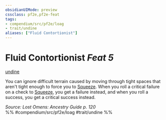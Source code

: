 ```yaml
---
obsidianUIMode: preview
cssclass: pf2e,pf2e-feat
tags:
- compendium/src/pf2e/loag
- trait/undine
aliases: ["Fluid Contortionist"]
---
```

# Fluid Contortionist  *Feat 5*  
[undine](rules/traits/undine-b2.md "Undine Ancestry & Heritage Trait")  


You can ignore difficult terrain caused by moving through tight spaces that aren't tight enough to force you to [Squeeze](rules/actions/squeeze.md). When you roll a critical failure on a check to [Squeeze](rules/actions/squeeze.md), you get a failure instead, and when you roll a success, you get a critical success instead.

*Source: Lost Omens: Ancestry Guide p. 120*  
%% #compendium/src/pf2e/loag #trait/undine %%